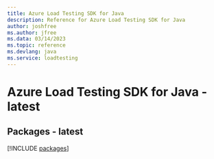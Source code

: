 ```yaml
---
title: Azure Load Testing SDK for Java
description: Reference for Azure Load Testing SDK for Java
author: joshfree
ms.author: jfree
ms.data: 03/14/2023
ms.topic: reference
ms.devlang: java
ms.service: loadtesting
---
```

# Azure Load Testing SDK for Java - latest
## Packages - latest
[!INCLUDE [packages](load-testing-index.md)]
